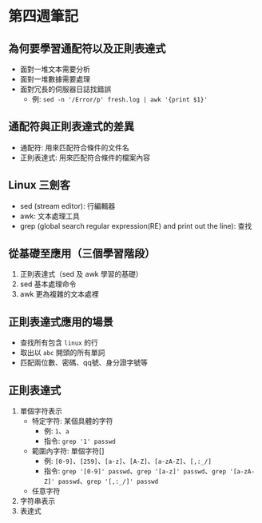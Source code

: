 # 第四週筆記
## 為何要學習通配符以及正則表達式
* 面對一堆文本需要分析
* 面對一堆數據需要處理
* 面對冗長的伺服器日誌找錯誤
    + 例: `sed -n '/Error/p' fresh.log | awk '{print $1}'`
## 通配符與正則表達式的差異
* 通配符: 用來匹配符合條件的文件名
* 正則表達式: 用來匹配符合條件的檔案內容
## Linux 三劍客
* sed (stream editor): 行編輯器
* awk: 文本處理工具
* grep (global search regular expression(RE) and print out the line): 查找
## 從基礎至應用（三個學習階段）
1. 正則表達式（sed 及 awk 學習的基礎）
2. sed 基本處理命令
3. awk 更為複雜的文本處裡
## 正則表達式應用的場景
* 查找所有包含 `linux` 的行
* 取出以 `abc` 開頭的所有單詞
* 匹配兩位數、密碼、qq號、身分證字號等
## 正則表達式
1. 單個字符表示
    * 特定字符: 某個具體的字符
        * 例: `1`、`a`
        * 指令: `grep '1' passwd`
    * 範圍內字符: 單個字符[]
        * 例: `[0-9]`、`[259]`、`[a-z]`、`[A-Z]`、`[a-zA-Z]`、`[,:_/]`
        * 指令: `grep '[0-9]' passwd`、`grep '[a-z]' passwd`、`grep '[a-zA-Z]' passwd`、`grep '[,:_/]' passwd`
    * 任意字符
2. 字符串表示
3. 表達式

